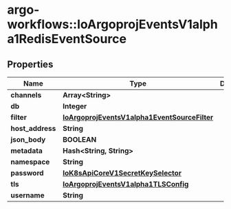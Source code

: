 # argo-workflows::IoArgoprojEventsV1alpha1RedisEventSource

## Properties
Name | Type | Description | Notes
------------ | ------------- | ------------- | -------------
**channels** | **Array&lt;String&gt;** |  | [optional] 
**db** | **Integer** |  | [optional] 
**filter** | [**IoArgoprojEventsV1alpha1EventSourceFilter**](IoArgoprojEventsV1alpha1EventSourceFilter.md) |  | [optional] 
**host_address** | **String** |  | [optional] 
**json_body** | **BOOLEAN** |  | [optional] 
**metadata** | **Hash&lt;String, String&gt;** |  | [optional] 
**namespace** | **String** |  | [optional] 
**password** | [**IoK8sApiCoreV1SecretKeySelector**](IoK8sApiCoreV1SecretKeySelector.md) |  | [optional] 
**tls** | [**IoArgoprojEventsV1alpha1TLSConfig**](IoArgoprojEventsV1alpha1TLSConfig.md) |  | [optional] 
**username** | **String** |  | [optional] 


